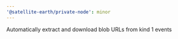 ```yaml
---
'@satellite-earth/private-node': minor
---
```


Automatically extract and download blob URLs from kind 1 events
